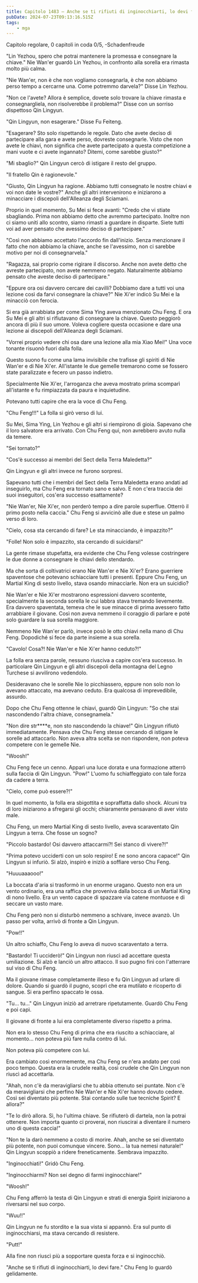 ```yaml
---
title: Capitolo 1483 – Anche se ti rifiuti di inginocchiarti, lo devi fare
pubDate: 2024-07-23T09:13:16.515Z
tags:
    - mga
---
```



Capitolo regolare,
0 capitoli in coda 0/5,
-Schadenfreude


"Lin Yezhou, spero che potrai mantenere la promessa e consegnare la chiave." Nie Wan'er guardò Lin Yezhou, in confronto alla sorella era rimasta molto più calma.


"Nie Wan'er, non è che non vogliamo consegnarla, è che non abbiamo perso tempo a cercarne una. Come potremmo darvela?" Disse Lin Yezhou.


"Non ce l'avete? Allora è semplice, dovete solo trovare la chiave rimasta e consegnargliela, non risolverebbe il problema?" Disse con un sorriso dispettoso Qin Lingyun.


"Qin Lingyun, non esagerare." Disse Fu Feiteng.


"Esagerare? Sto solo rispettando le regole. Dato che avete deciso di partecipare alla gara e avete perso, dovreste consegnarle. Visto che non avete le chiavi, non significa che avete partecipato a questa competizione a mani vuote e ci avete ingannato? Ditemi, come sarebbe giusto?"


"Mi sbaglio?" Qin Lingyun cercò di istigare il resto del gruppo.


"Il fratello Qin è ragionevole."


"Giusto, Qin Lingyun ha ragione. Abbiamo tutti consegnato le nostre chiavi e voi non date le vostre?" Anche gli altri intervenirono e iniziarono a minacciare i discepoli dell'Alleanza degli Sciamani.


Proprio in quel momento, Su Mei si fece avanti: "Credo che vi stiate sbagliando. Prima non abbiamo detto che avremmo partecipato. Inoltre non ci siamo uniti allo scontro, siamo rimasti a guardare in disparte. Siete tutti voi ad aver pensato che avessimo deciso di partecipare."


"Così non abbiamo accettato l'accordo fin dall'inizio. Senza menzionare il fatto che non abbiamo la chiave, anche se l'avessimo, non ci sarebbe motivo per noi di consegnarvela."


"Ragazza, sai proprio come rigirare il discorso. Anche non avete detto che avreste partecipato, non avete nemmeno negato. Naturalmente abbiamo pensato che aveste deciso di partecipare."


"Eppure ora osi davvero cercare dei cavilli? Dobbiamo dare a tutti voi una lezione così da farvi consegnare la chiave?" Nie Xi'er indicò Su Mei e la minacciò con ferocia.


Si era già arrabbiata per come Sima Ying aveva menzionato Chu Feng. E ora Su Mei e gli altri si rifiutavano di consegnare la chiave. Questo peggiorò ancora di più il suo umore. Voleva cogliere questa occasione e dare una lezione ai discepoli dell'Alleanza degli Sciamani.


"Vorrei proprio vedere chi osa dare una lezione alla mia Xiao Mei!" Una voce tonante risuonò fuori dalla folla.


Questo suono fu come una lama invisibile che trafisse gli spiriti di Nie Wan'er e di Nie Xi'er. All'istante le due gemelle tremarono come se fossero state paralizzate e fecero un passo indietro.


Specialmente Nie Xi'er, l'arroganza che aveva mostrato prima scomparì all'istante e fu rimpiazzata da paura e inquietudine.


Potevano tutti capire che era la voce di Chu Feng.


"Chu Feng!!!" La folla si girò verso di lui.


Su Mei, Sima Ying, Lin Yezhou e gli altri si riempirono di gioia. Sapevano che il loro salvatore era arrivato. Con Chu Feng qui, non avrebbero avuto nulla da temere.


"Sei tornato?"


"Cos'è successo ai membri del Sect della Terra Maledetta?"


Qin Lingyun e gli altri invece ne furono sorpresi.


Sapevano tutti che i membri del Sect della Terra Maledetta erano andati ad inseguirlo, ma Chu Feng era tornato sano e salvo. E non c'era traccia dei suoi inseguitori, cos'era successo esattamente?


"Nie Wan'er, Nie Xi'er, non perderò tempo a dire parole superflue. Otterrò il primo posto nella caccia." Chu Feng si avvicinò alle due e stese un palmo verso di loro.


"Cielo, cosa sta cercando di fare? Le sta minacciando, è impazzito?"


"Folle! Non solo è impazzito, sta cercando di suicidarsi!"


La gente rimase stupefatta, era evidente che Chu Feng volesse costringere le due donne a consegnare le chiavi dello stendardo.


Ma che sorta di coltivatrici erano Nie Wan'er e Nie Xi'er? Erano guerriere spaventose che potevano schiacciare tutti i presenti. Eppure Chu Feng, un Martial King di sesto livello, stava osando minacciarle. Non era un suicidio?


Nie Wan'er e Nie Xi'er mostrarono espressioni davvero scontente, specialmente la seconda sorella le cui labbra stava tremando lievemente. Era davvero spaventata, temeva che le sue minacce di prima avessero fatto arrabbiare il giovane. Così non aveva nemmeno il coraggio di parlare e poté solo guardare la sua sorella maggiore.


Nemmeno Nie Wan'er parlò, invece posò le otto chiavi nella mano di Chu Feng. Dopodiché si fece da parte insieme a sua sorella.


"Cavolo! Cosa?! Nie Wan'er e Nie Xi'er hanno ceduto?!"


La folla era senza parole, nessuno riusciva a capire cos'era successo. In particolare Qin Lingyun e gli altri discepoli della montagna del Legno Turchese si avvilirono vedendolo.


Desideravano che le sorelle Nie lo picchiassero, eppure non solo non lo avevano attaccato, ma avevano ceduto. Era qualcosa di imprevedibile, assurdo.


Dopo che Chu Feng ottenne le chiavi, guardò Qin Lingyun: "So che stai nascondendo l'altra chiave, consegnamela."


"Non dire str****e, non sto nascondendo la chiave!" Qin Lingyun rifiutò immediatamente. Pensava che Chu Feng stesse cercando di istigare le sorelle ad attaccarlo. Non aveva altra scelta se non rispondere, non poteva competere con le gemelle Nie.


"Woosh!"


Chu Feng fece un cenno. Apparì una luce dorata e una formazione atterrò sulla faccia di Qin Lingyun. "Pow!" L'uomo fu schiaffeggiato con tale forza da cadere a terra.


"Cielo, come può essere?!"


In quel momento, la folla era sbigottita e sopraffatta dallo shock. Alcuni tra di loro iniziarono a sfregarsi gli occhi; chiaramente pensavano di aver visto male.


Chu Feng, un mero Martial King di sesto livello, aveva scaraventato Qin Lingyun a terra. Che fosse un sogno?


"Piccolo bastardo! Osi davvero attaccarmi?! Sei stanco di vivere?!"


"Prima potevo ucciderti con un solo respiro! E ne sono ancora capace!" Qin Lingyun si infuriò. Si alzò, inspirò e iniziò a soffiare verso Chu Feng.


"Huuuaaaooo!"


La boccata d'aria si trasformò in un enorme uragano. Questo non era un vento ordinario, era una raffica che proveniva dalla bocca di un Martial King di nono livello. Era un vento capace di spazzare via catene montuose e di seccare un vasto mare.


Chu Feng però non si disturbò nemmeno a schivare, invece avanzò. Un passo per volta, arrivò di fronte a Qin Lingyun.


"Pow!!"


Un altro schiaffo, Chu Feng lo aveva di nuovo scaraventato a terra.


"Bastardo! Ti ucciderò!" Qin Lingyun non riuscì ad accettare questa umiliazione. Si alzò e lanciò un altro attacco. Il suo pugno finì con l'atterrare sul viso di Chu Feng.


Ma il giovane rimase completamente illeso e fu Qin Lingyun ad urlare di dolore. Quando si guardò il pugno, scoprì che era mutilato e ricoperto di sangue. Si era perfino spaccato le ossa.


"Tu... tu..." Qin Lingyun iniziò ad arretrare ripetutamente. Guardò Chu Feng e poi capì.


Il giovane di fronte a lui era completamente diverso rispetto a prima.


Non era lo stesso Chu Feng di prima che era riuscito a schiacciare, al momento... non poteva più fare nulla contro di lui.


Non poteva più competere con lui.


Era cambiato così enormemente, ma Chu Feng se n'era andato per così poco tempo. Questa era la crudele realtà, così crudele che Qin Lingyun non riuscì ad accettarla.


"Ahah, non c'è da meravigliarsi che tu abbia ottenuto sei puntate. Non c'è da meravigliarsi che perfino Nie Wan'er e Nie Xi'er hanno dovuto cedere. Così sei diventato più potente. Stai contando sulle tue tecniche Spirit? E allora?"


"Te lo dirò allora. Sì, ho l'ultima chiave. Se rifiuterò di dartela, non la potrai ottenere. Non importa quanto ci proverai, non riuscirai a diventare il numero uno di questa caccia!"


"Non te la darò nemmeno a costo di morire. Ahah, anche se sei diventato più potente, non puoi comunque vincere. Sono... la tua nemesi naturale!" Qin Lingyun scoppiò a ridere freneticamente. Sembrava impazzito.


"Inginocchiati!" Gridò Chu Feng.


"Inginocchiarmi? Non sei degno di farmi inginocchiare!"


"Woosh!"


Chu Feng afferrò la testa di Qin Lingyun e strati di energia Spirit iniziarono a riversarsi nel suo corpo.


"Wuu!!"


Qin Lingyun ne fu stordito e la sua vista si appannò. Era sul punto di inginocchiarsi, ma stava cercando di resistere.


"Putt!"


Alla fine non riuscì più a sopportare questa forza e si inginocchiò.


"Anche se ti rifiuti di inginocchiarti, lo devi fare." Chu Feng lo guardò gelidamente.
                                


                                



